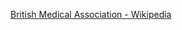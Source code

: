 ﻿[British Medical Association - Wikipedia](https://en.wikipedia.org/wiki/British_Medical_Association)